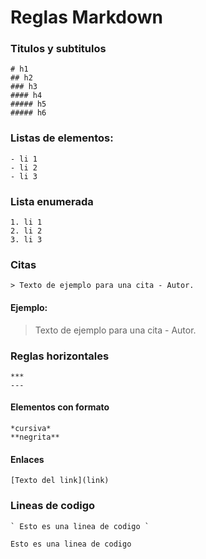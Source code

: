 # Reglas Markdown
### Titulos y subtitulos
~~~
# h1
## h2
### h3
#### h4
##### h5
##### h6
~~~
### Listas de elementos:
~~~
- li 1
- li 2
- li 3
~~~
### Lista enumerada
~~~
1. li 1
2. li 2
3. li 3
~~~
### Citas
~~~
> Texto de ejemplo para una cita - Autor.
~~~
#### Ejemplo:
> Texto de ejemplo para una cita - Autor.
### Reglas horizontales
~~~
***
---
~~~
#### Elementos con formato
~~~
*cursiva*
**negrita**
~~~
#### Enlaces
~~~
[Texto del link](link)
~~~
### Lineas de codigo
~~~
` Esto es una linea de codigo `
~~~
` Esto es una linea de codigo `

